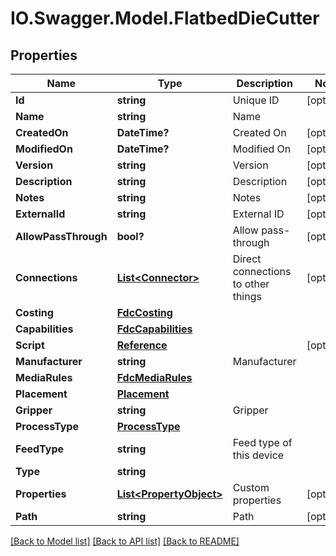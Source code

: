 # IO.Swagger.Model.FlatbedDieCutter
## Properties

Name | Type | Description | Notes
------------ | ------------- | ------------- | -------------
**Id** | **string** | Unique ID | [optional] 
**Name** | **string** | Name | 
**CreatedOn** | **DateTime?** | Created On | [optional] 
**ModifiedOn** | **DateTime?** | Modified On | [optional] 
**Version** | **string** | Version | [optional] 
**Description** | **string** | Description | [optional] 
**Notes** | **string** | Notes | [optional] 
**ExternalId** | **string** | External ID | [optional] 
**AllowPassThrough** | **bool?** | Allow pass-through | [optional] 
**Connections** | [**List&lt;Connector&gt;**](Connector.md) | Direct connections to other things | [optional] 
**Costing** | [**FdcCosting**](FdcCosting.md) |  | 
**Capabilities** | [**FdcCapabilities**](FdcCapabilities.md) |  | 
**Script** | [**Reference**](Reference.md) |  | [optional] 
**Manufacturer** | **string** | Manufacturer | 
**MediaRules** | [**FdcMediaRules**](FdcMediaRules.md) |  | 
**Placement** | [**Placement**](Placement.md) |  | 
**Gripper** | **string** | Gripper | 
**ProcessType** | [**ProcessType**](ProcessType.md) |  | 
**FeedType** | **string** | Feed type of this device | 
**Type** | **string** |  | 
**Properties** | [**List&lt;PropertyObject&gt;**](PropertyObject.md) | Custom properties | [optional] 
**Path** | **string** | Path | [optional] 

[[Back to Model list]](../README.md#documentation-for-models) [[Back to API list]](../README.md#documentation-for-api-endpoints) [[Back to README]](../README.md)

